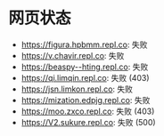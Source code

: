 # 网页状态
- https://figura.hpbmm.repl.co: 失败
- https://v.chavir.repl.co: 失败
- https://beaspy--hting.repl.co: 失败
- https://qi.limqin.repl.co: 失败 (403)
- https://jsn.limkon.repl.co: 失败
- https://mization.edpjg.repl.co: 失败
- https://moo.zxco.repl.co: 失败 (403)
- https://V2.sukure.repl.co: 失败 (500)
